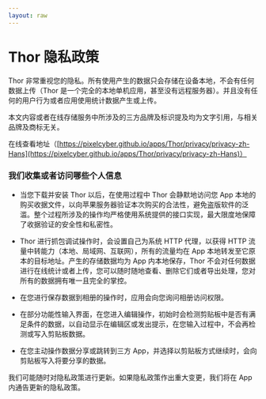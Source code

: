 ```yaml
---
layout: raw
---
```


# Thor 隐私政策

Thor 非常重视您的隐私。所有使用产生的数据只会存储在设备本地，不会有任何数据上传（Thor 是一个完全的本地单机应用，甚至没有远程服务器）。并且没有任何的用户行为或者应用使用统计数据产生或上传。


本文内容或者在线存储服务中所涉及的三方品牌及标识提及均为文字引用，与相关品牌及商标无关。

在线查看地址（[https://pixelcyber.github.io/apps/Thor/privacy/privacy-zh-Hans](https://pixelcyber.github.io/apps/Thor/privacy/privacy-zh-Hans)）


### 我们收集或者访问哪些个人信息

- 当您下载并安装 Thor 以后，在使用过程中 Thor 会静默地访问您 App 本地的购买收据文件，以向苹果服务器验证本次购买的合法性，避免盗版软件的泛滥。整个过程所涉及的操作均严格使用系统提供的接口实现，最大限度地保障了收据验证的安全性和私密性。

- Thor 进行抓包调试操作时，会设置自己为系统 HTTP 代理，以获得 HTTP 流量中转能力（本地、局域网、互联网），所有的流量均在 App 本地转发至它原本的目标地址。产生的存储数据均为 App 内本地保存，Thor 不会对任何数据进行在线统计或者上传，您可以随时随地查看、删除它们或者导出处理，您对所有的数据拥有唯一且完全的掌控。

- 在您进行保存数据到相册的操作时，应用会向您询问相册访问权限。

- 在部分功能性输入界面，在您进入编辑操作，初始时会检测剪贴板中是否有满足条件的数据，以自动显示在编辑区或发出提示，在您输入过程中，不会再检测或写入剪贴板数据。

- 在您主动操作数据分享或跳转到三方 App，并选择以剪贴板方式继续时，会向剪贴板写入将要分享的数据。


我们可能随时对隐私政策进行更新。如果隐私政策作出重大变更，我们将在 App 内通告更新的隐私政策。